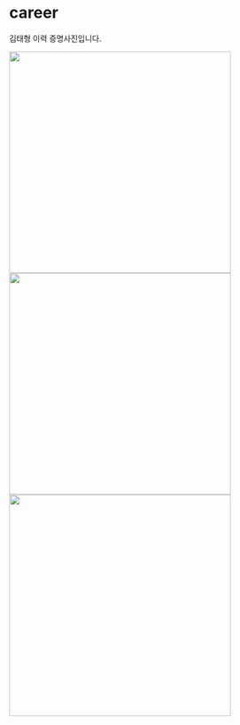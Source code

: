 # career

김태형 이력 증명사진입니다.

 <img src="https://github.com/kim6419/career/blob/master/%EB%B6%80%EC%82%B0%20%EB%93%9C%EB%A1%A0%20%EC%8B%AC%ED%8F%AC%EC%A7%80%EC%9B%80_%EC%A0%9C%EC%8A%A4%EC%B3%90%EC%BB%A8%ED%8A%B8%EB%A1%A4_%EB%8C%80%EC%83%81.jpg"  width="400" height="400">
 <img src="https://github.com/kim6419/career/blob/master/%EB%B6%80%EC%82%B0%20%EB%93%9C%EB%A1%A0%20%EC%8B%AC%ED%8F%AC%EC%A7%80%EC%9B%80_%EB%93%9C%EB%A1%A0%20%ED%85%8C%EC%8A%A4%ED%8A%B8%20%EB%B0%B0%EB%93%9C.jpg"  width="400" height="400">
 <img src="https://github.com/kim6419/career/blob/master/%EC%96%B8%ED%83%9D%ED%8A%B8%20%EC%B0%BD%EC%9D%98%EB%8C%80%EC%B2%A9_4%EC%A1%B1%EB%B3%B4%ED%96%89%EB%A1%9C%EB%B4%87_%EA%B8%B0%EC%97%85%EC%B2%B4%EC%83%81.jpg"  width="400" height="400">
